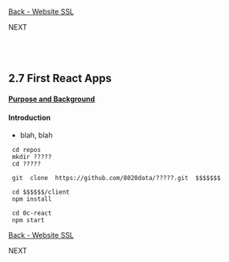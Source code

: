 <!-- ------------------------------------------------------------------------- -->

<div class="page-back">


[Back - Website SSL](/Setup/fr0306_Setup-Website-SSL-Ubuntu.md)
</div><div class="page-next disabled">

NEXT
</div><div style="margin-top:35px">&nbsp;</div>

<!-- ------------------------------------------------------------------------- -->


## 2.7 First React Apps
#### [Purpose and Background](../Setup/purposes/pfr0307_Setup-React-Apps-Ubuntu.md)


#### Introduction

- blah, blah

```
 cd repos
 mkdir ?????
 cd ?????

 git  clone  https://github.com/8020data/?????.git  $$$$$$$ 

 cd $$$$$$/client
 npm install

 cd 0c-react
 npm start 
 ```

<!-- ------------------------------------------------------------------------- -->

<div class="page-back">

[Back - Website SSL](/Setup/fr0306_Setup-Website-SSL-Ubuntu.md)
</div><div class="page-next disabled">

NEXT
</div>

<!-- ------------------------------------------------------------------------- -->